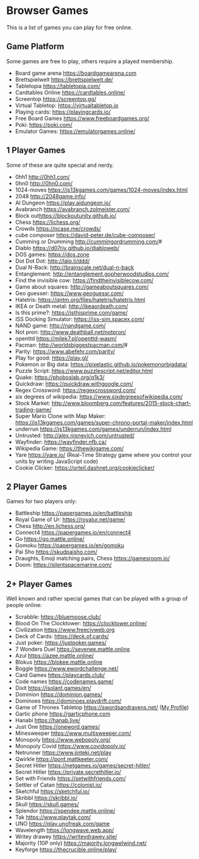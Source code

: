 # Browser Games

This is a list of games you can play for free online.

## Game Platform

Some games are free to play, others require a played membership.

- Board game arena <https://boardgamearena.com>
- Brettspielwelt <https://brettspielwelt.de/>
- Tabletopia <https://tabletopia.com/>
- Cardtables Online <https://cardtables.online/>
- Screentop <https://screentop.gg/>
- Virtual Tabletop: <https://virtualtabletop.io>
- Playing cards: <https://playingcards.io/>
- Free Board Games <https://www.freeboardgames.org/>
- Poki: <https://poki.com/>
- Emulator Games: <https://emulatorgames.online/>

## 1 Player Games

Some of these are quite special and nerdy.

- 0hh1 <http://0hh1.com/>
- 0hn0 <http://0hn0.com/>
- 1024-moves <https://js13kgames.com/games/1024-moves/index.html>
- 2048 <http://2048game.info/>
- AI Dungeon <https://play.aidungeon.io/>
- Avabranch <https://avabranch.zolmeister.com/>
- Block out<https://blockoutunity.github.io/>
- Chess <https://lichess.org/>
- Crowds <https://ncase.me/crowds/>
- cube composer <https://david-peter.de/cube-composer/>
- Cumming or Drumming <http://cummingordrumming.com/>#
- Diablo <https://d07riv.github.io/diabloweb/>
- DOS games: <https://dos.zone>
- Dot Dot Dot: <http://lalo.li/ddd/>
- Dual N-Back: <http://brainscale.net/dual-n-back>
- Entanglement: <http://entanglement.gopherwoodstudios.com/>
- Find the invisible cow: <https://findtheinvisiblecow.com/>
- Game about squares: <http://gameaboutsquares.com/>
- Geo guesser: <https://www.geoguessr.com/>
- Hatetris: <https://qntm.org/files/hatetris/hatetris.html>
- IKEA or Death metal: <http://ikeaordeath.com/>
- Is this prime?: <https://isthisprime.com/game/>
- ISS Docking Simulator: <https://iss-sim.spacex.com/>
- NAND game: <http://nandgame.com/>
- Not pron: <http://www.deathball.net/notpron/>
- openttd <https://milek7.pl/openttd-wasm/>
- Pacman: <http://worldsbiggestpacman.com/>#
- Parity: <https://www.abefehr.com/parity/>
- Play for good: <https://play.gl/>
- Pokemon or Big data: <https://pixelastic.github.io/pokemonorbigdata/>
- Puzzle Script: <https://www.puzzlescript.net/editor.html>
- Quake: <https://phoboslab.org/q1k3/>
- Quickdraw: <https://quickdraw.withgoogle.com/>
- Regex Crossword: <https://regexcrossword.com/>
- six degrees of wikipedia: <https://www.sixdegreesofwikipedia.com/>
- Stock Market: <http://www.bloomberg.com/features/2015-stock-chart-trading-game/>
- Super Mario Clone with Map Maker: <https://js13kgames.com/games/super-chrono-portal-maker/index.html>
- underrun <https://js13kgames.com/games/underrun/index.html>
- Untrusted: <http://alex.nisnevich.com/untrusted/>
- Wayfinder: <https://wayfinder.nfb.ca/>
- Wikipedia Game: <https://thewikigame.com/>
- Yare <https://yare.io/> (Real-Time Strategy game where you control your units by writing JavaScript code)
- Cookie Clicker: <https://orteil.dashnet.org/cookieclicker/>

## 2 Player Games

Games for two players only:

- Battleship <https://papergames.io/en/battleship>
- Royal Game of Ur: <https://royalur.net/game/>
- Chess <http://en.lichess.org/>
- Connect4 <https://papergames.io/en/connect4>
- Go <https://go.mattle.online/>
- Gomoku <https://papergames.io/en/gomoku>
- Pai Sho <https://skudpaisho.com/>
- Draughts, Emoji matching pairs, Chess <https://gamesroom.io/>
- Doom: <https://silentspacemarine.com/>

## 2+ Player Games

Well known and rather special games that can be played with a group of people online:

- Scrabble: <https://bluemoose.club/>
- Blood On The Clocktower: <https://clocktower.online/>
- Civilization <https://www.freecivweb.org>
- Deck of Cards: <https://deck.of.cards/>
- Just poker: <https://justpoker.games/>
- 7 Wonders Duel <https://sevenee.mattle.online>
- Azul <https://azee.mattle.online/>
- Blokus <https://blokee.mattle.online>
- Boggle <https://www.ewordchallenge.net/>
- Card Games <https://playcards.club/>
- Code names <https://codenames.game/>
- Dixit <https://isolant.games/en/>
- Dominion <https://dominion.games/>
- Dominoes <https://dominoes.playdrift.com/>
- Game of Thrones Tabletop <https://swordsandravens.net/> ([My Profile](https://swordsandravens.net/user/2975df79-bd76-47e8-a740-518bb4bd0d47))
- Gartic phone <https://garticphone.com>
- Hanabi <https://hanab.live/>
- Just One <https://oneword.games/>
- Minesweeper <https://www.multisweeper.com/>
- Monopoly <https://www.webopoly.org/>
- Monopoly Covid <https://www.covidopoly.io/>
- Netrunner <https://www.jinteki.net/play>
- Qwirkle <https://pont.mattkeeter.com/>
- Secret Hitler <https://netgames.io/games/secret-hitler/>
- Secret Hitler <https://private.secrethitler.io/>
- Set with Friends <https://setwithfriends.com/>
- Settler of Catan <https://colonist.io/>
- Sketchful <https://sketchful.io/>
- Skribbl <https://skribbl.io/>
- Skull <https://skull.games/>
- Splendor <https://spendee.mattle.online/>
- Tak <https://www.playtak.com/>
- UNO <https://play.unofreak.com/game>
- Wavelength <https://longwave.web.app/>
- Writey drawey <https://writeydrawey.site/>
- Majority (10P only) <https://majority.longwelwind.net/>
- Keyforge <https://thecrucible.online/play/>
